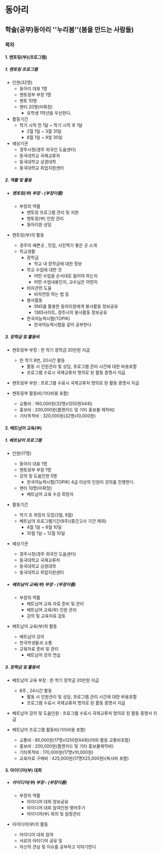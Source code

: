 # 동아리

## 학술(공부)동아리 ''누리봄''(봄을 만드는 사람들)

### 목차

#### 1. 멘토링(부)(프로그램)

##### 1. 멘토링 프로그램

 - 인원(32명)
    - 동아리 대표 1명
    - 멘토링부 부장 1명
    - 멘토 10명
    - 멘티 20명(미확정)
       - 유학생 1학년을 우선한다.
- 활동기간
  - 학기 시작 전 1달 ~ 학기 시작 후 1달
    - 2월 1일 ~ 3월 31일
    - 8월 1일 ~ 9얼 30일
 - 예상기관
    - 경주시청(경주 외국인 도움센터)
    - 동국대학교 국제교류처
    - 동국대학교 상경대학
    - 동국대학교 취업지원센터

##### 2. 역활 및 활동

 - ##### 멘토링(부) 부장 - (부장이름)

    - 부장의 역활
       -  멘토링 프로그램 관리 및 지원
       -  멘토링(부) 인원 관리
       -  동아리원 상담

 - 멘토링(부)의 활동

    - 경주의 예쁜곳 , 맛집, 사진찍기 좋은 곳 소개
    - 학교생활
       - 장학금
         	- 학교 내 장학금에 대한 정보
       - 학교 수업에 대한 것
          - 어떤 수업을 순서대로 들어야 하는지
          - 어떤 수업내용인지, 교수님은 어떤지
       - 비자관련 도움
         - 비자연장 하는 법 등
      - 봉사활동
         - SNS를 활용한 동아리원에게 봉사활동 정보공유
         - 1365사이트, 경주시의 봉사활동 정보공유
      - 한국어능력시험(TOPIK)
         - 한국어능력시험을 같이 공부한다

##### 3. 장학금 및 활동비

 - 멘토링부 부장 : 한 학기 장학금 20만원 지급
   - 한 학기 8번, 20시간 활동
     - 활동 시 인원관리 및 상담, 프로그램 관리 시간에 대한 비용포함
     - 프로그램 수료시 국제교류처 명의로 된 활동 증명서 지급
- 멘토링부 부원 : 프로그램 수료시 국제교류처 명의로 된 활동 증명서 지급

- 멘토링부 활동비(기타비용 포함)
  - 교통비 : 160,000원(32명x1250원X4회)
  - 홍보비 : 200,000원(플랜카드 및 기타 홍보물 제작비)
  - 기타목적비 : 320,000원(32명x10,000원)

#### 2. 베트남어 교육(부)

##### 1. 베트남어 프로그램

- 인원(17명)
  - 동아리 대표 1명
  - 멘토링부 부장 1명
  - 강의 및 도움인원 5명
    - 한국어능력시험(TOPIK) 4급 이상의 인원이 강의를 진행한다.
  - 멘티 10명(미확정)
    - 베트남어 교육 수강 희망자
- 활동기간 
  - 학기 초 희망자 모집(3월, 9월)
  - 베트남어 프로그램기간(8주)(중간고사 기간 제외)
    - 4월 1일 ~ 6월 10일
    - 10월 1일 ~ 12월 10일
- 예상기관
  - 경주시청(경주 외국인 도움센터)
  - 동국대학교 국제교류처
  - 동국대학교 상경대학
  - 동국대학교 취업지원센터

 - ##### 베트남어 교육(부) 부장 - (부장이름)

    - 부장의 역활
       - 베트남어 교육 자료 준비 및 관리
       - 베트남어 교육(부) 인원 관리
       - 강의 및 교육자료 검토

 - 베트남어 교육(부)의 활동

    -  베트남어 강의
      - 한국학생들과 소통
      - 교육자료 준비 및 관리
      	- 베트남어 강의 연습

##### 3. 장학금 및 활동비

- 베트남어 교육 부장 : 한 학기 장학금 20만원 지급
  - 8주 , 24시간 활동
    - 활동 시 인원관리 및 상담, 프로그램 관리 시간에 대한 비용포함
    - 프로그램 수료시 국제교류처 명의로 된 활동 증명서 지급
- 베트남어 강의 및 도움인원 : 프로그램 수료시 국제교류처 명의로 된 활동 증명서 지급

- 베트남어 프로그램 활동비(기타비용 포함)
  - 교통비 : 85,000원(17명x1250원X4회)(야외 활동 교통비포함)
  - 홍보비 : 200,000원(플랜카드 및 기타 홍보물제작비)
  - 기타목적비 : 170,000원(17명x10,000원)
  - 교육자료 구매비 : 425,000원(17명X25,000원)(복사비 포함)

#### 3. 아이디어(부) 대회

 - ##### 아이디어(부) 부장 - (부장이름)

    - 부장의 역활
       - 아이디어 대회 정보공유
       - 아이디어 대회 참여인원 맺어주기
       - 아이디어(부) 회의 및 일정관리

 - 아이디어(부)의 활동

   - 아이디어 대회 참여
   - 서로의 아이디어 공유 및 
   - 자신의 관심 및 이슈를 공부하고 이야기한다